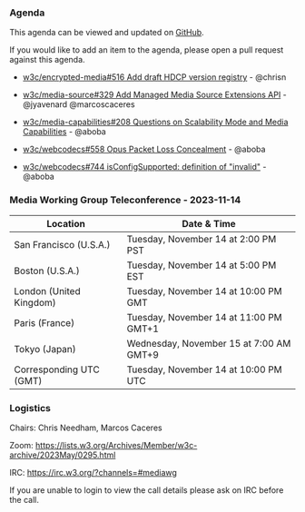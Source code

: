 ### Agenda

This agenda can be viewed and updated on [GitHub](https://github.com/w3c/media-wg/blob/main/meetings/2023-11-14-Media_Working_Group_Teleconference-agenda.md).

If you would like to add an item to the agenda, please open a pull request against this agenda.

* [w3c/encrypted-media#516 Add draft HDCP version registry](https://github.com/w3c/encrypted-media/pull/516) - @chrisn

* [w3c/media-source#329 Add Managed Media Source Extensions API](https://github.com/w3c/media-source/pull/329) - @jyavenard @marcoscaceres

* [w3c/media-capabilities#208 Questions on Scalability Mode and Media Capabilities](https://github.com/w3c/media-capabilities/issues/208) - @aboba

* [w3c/webcodecs#558 Opus Packet Loss Concealment](https://github.com/w3c/webcodecs/issues/558) - @aboba

* [w3c/webcodecs#744 isConfigSupported: definition of "invalid"](https://github.com/w3c/webcodecs/issues/744) - @aboba

### Media Working Group Teleconference - 2023-11-14

| Location | Date & Time |
| -------- | ----------- |
| San Francisco (U.S.A.) | Tuesday, November 14 at 2:00 PM PST |
| Boston (U.S.A.) | Tuesday, November 14 at 5:00 PM EST |
| London (United Kingdom) | Tuesday, November 14 at 10:00 PM GMT |
| Paris (France) | Tuesday, November 14 at 11:00 PM GMT+1 |
| Tokyo (Japan) | Wednesday, November 15 at 7:00 AM GMT+9 |
| Corresponding UTC (GMT) | Tuesday, November 14 at 10:00 PM UTC |

### Logistics

Chairs: Chris Needham, Marcos Caceres

Zoom: https://lists.w3.org/Archives/Member/w3c-archive/2023May/0295.html

IRC: https://irc.w3.org/?channels=#mediawg

If you are unable to login to view the call details please ask on IRC before the call.

